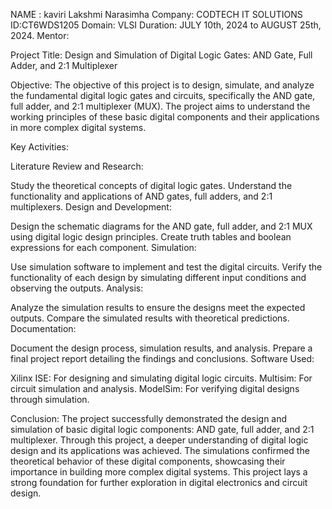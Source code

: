 NAME : kaviri Lakshmi Narasimha
Company: CODTECH IT SOLUTIONS
ID:CT6WDS1205
Domain: VLSI
Duration: JULY 10th, 2024 to AUGUST 25th, 2024.
Mentor: 

Project Title: Design and Simulation of Digital Logic Gates: AND Gate, Full Adder, and 2:1 Multiplexer

Objective:
The objective of this project is to design, simulate, and analyze the fundamental digital logic gates and circuits, specifically the AND gate, full adder, and 2:1 multiplexer (MUX). The project aims to understand the working principles of these basic digital components and their applications in more complex digital systems.

Key Activities:

Literature Review and Research:

Study the theoretical concepts of digital logic gates.
Understand the functionality and applications of AND gates, full adders, and 2:1 multiplexers.
Design and Development:

Design the schematic diagrams for the AND gate, full adder, and 2:1 MUX using digital logic design principles.
Create truth tables and boolean expressions for each component.
Simulation:

Use simulation software to implement and test the digital circuits.
Verify the functionality of each design by simulating different input conditions and observing the outputs.
Analysis:

Analyze the simulation results to ensure the designs meet the expected outputs.
Compare the simulated results with theoretical predictions.
Documentation:

Document the design process, simulation results, and analysis.
Prepare a final project report detailing the findings and conclusions.
Software Used:

Xilinx ISE: For designing and simulating digital logic circuits.
Multisim: For circuit simulation and analysis.
ModelSim: For verifying digital designs through simulation.

Conclusion:
The project successfully demonstrated the design and simulation of basic digital logic components: AND gate, full adder, and 2:1 multiplexer. Through this project, a deeper understanding of digital logic design and its applications was achieved. The simulations confirmed the theoretical behavior of these digital components, showcasing their importance in building more complex digital systems. This project lays a strong foundation for further exploration in digital electronics and circuit design.







